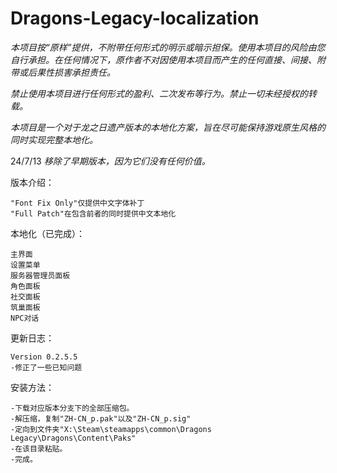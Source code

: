 # Dragons-Legacy-localization
*本项目按“原样”提供，不附带任何形式的明示或暗示担保。使用本项目的风险由您自行承担。在任何情况下，原作者不对因使用本项目而产生的任何直接、间接、附带或后果性损害承担责任。*

*禁止使用本项目进行任何形式的盈利、二次发布等行为。禁止一切未经授权的转载。*

*本项目是一个对于龙之日遗产版本的本地化方案，旨在尽可能保持游戏原生风格的同时实现完整本地化。*

24/7/13
*移除了早期版本，因为它们没有任何价值。*

版本介绍：

    "Font Fix Only"仅提供中文字体补丁
    "Full Patch"在包含前者的同时提供中文本地化


本地化（已完成）：

    主界面
    设置菜单
    服务器管理员面板
    角色面板
    社交面板
    筑巢面板
    NPC对话
    

更新日志：

    Version 0.2.5.5
    -修正了一些已知问题

安装方法：

    -下载对应版本分支下的全部压缩包。
    -解压缩，复制"ZH-CN_p.pak"以及"ZH-CN_p.sig"
    -定向到文件夹"X:\Steam\steamapps\common\Dragons Legacy\Dragons\Content\Paks"
    -在该目录粘贴。
    -完成。
